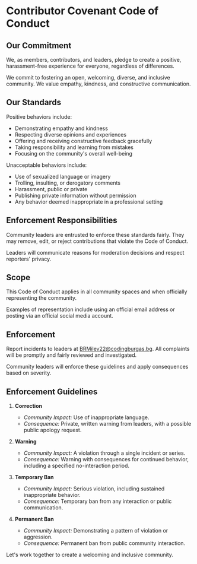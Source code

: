 # Contributor Covenant Code of Conduct

## Our Commitment

We, as members, contributors, and leaders, pledge to create a positive, harassment-free experience for everyone, regardless of differences.

We commit to fostering an open, welcoming, diverse, and inclusive community. We value empathy, kindness, and constructive communication.

## Our Standards

Positive behaviors include:

- Demonstrating empathy and kindness
- Respecting diverse opinions and experiences
- Offering and receiving constructive feedback gracefully
- Taking responsibility and learning from mistakes
- Focusing on the community's overall well-being

Unacceptable behaviors include:

- Use of sexualized language or imagery
- Trolling, insulting, or derogatory comments
- Harassment, public or private
- Publishing private information without permission
- Any behavior deemed inappropriate in a professional setting

## Enforcement Responsibilities

Community leaders are entrusted to enforce these standards fairly. They may remove, edit, or reject contributions that violate the Code of Conduct.

Leaders will communicate reasons for moderation decisions and respect reporters' privacy.

## Scope

This Code of Conduct applies in all community spaces and when officially representing the community.

Examples of representation include using an official email address or posting via an official social media account.

## Enforcement

Report incidents to leaders at BRMilev22@codingburgas.bg. All complaints will be promptly and fairly reviewed and investigated.

Community leaders will enforce these guidelines and apply consequences based on severity.

## Enforcement Guidelines

1. **Correction**
   - *Community Impact:* Use of inappropriate language.
   - *Consequence:* Private, written warning from leaders, with a possible public apology request.

2. **Warning**
   - *Community Impact:* A violation through a single incident or series.
   - *Consequence:* Warning with consequences for continued behavior, including a specified no-interaction period.

3. **Temporary Ban**
   - *Community Impact:* Serious violation, including sustained inappropriate behavior.
   - *Consequence:* Temporary ban from any interaction or public communication.

4. **Permanent Ban**
   - *Community Impact:* Demonstrating a pattern of violation or aggression.
   - *Consequence:* Permanent ban from public community interaction.

Let's work together to create a welcoming and inclusive community.
